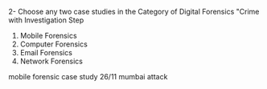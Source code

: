 


2- Choose any two case studies in the Category of Digital Forensics "Crime with Investigation Step     
1) Mobile Forensics 
2) Computer Forensics 
3) Email Forensics 
4) Network Forensics


mobile forensic case study
26/11 mumbai attack
